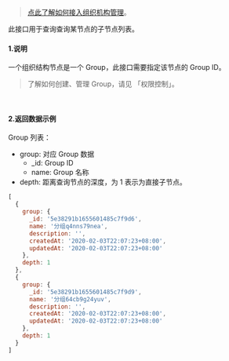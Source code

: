 > [点此了解如何接入组织机构管理](https://docs.authing.cn/authing/authorization/intergrate-organization-structure)。

此接口用于查询查询某节点的子节点列表。

#### 1.说明

一个组织结构节点是一个 Group，此接口需要指定该节点的 Group ID。
> 了解如何创建、管理 Group，请见 「权限控制」。


<br/>

#### 2.返回数据示例

Group 列表：
- group: 对应 Group 数据
  - _id: Group ID
  - name: Group 名称
- depth: 距离查询节点的深度，为 1 表示为直接子节点。

```javascript
[
  {
    group: {
      _id: '5e38291b1655601485c7f9d6',
      name: '分组q4nns79nea',
      description: '',
      createdAt: '2020-02-03T22:07:23+08:00',
      updatedAt: '2020-02-03T22:07:23+08:00'
    },
    depth: 1
  },
  {
    group: {
      _id: '5e38291b1655601485c7f9d9',
      name: '分组64cb9g24yuv',
      description: '',
      createdAt: '2020-02-03T22:07:23+08:00',
      updatedAt: '2020-02-03T22:07:23+08:00'
    },
    depth: 1
  }
]
```